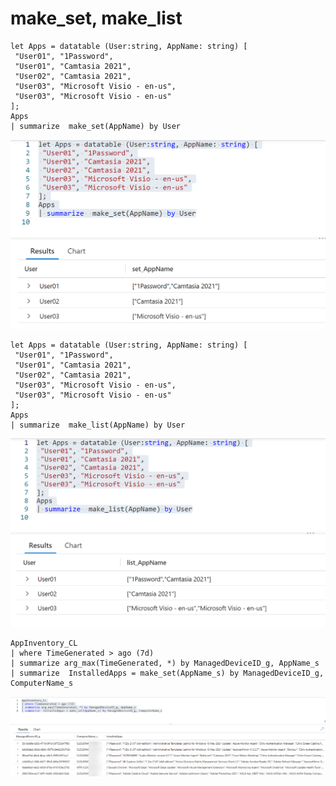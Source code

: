 # make\_set, make\_list

```
let Apps = datatable (User:string, AppName: string) [
 "User01", "1Password",
 "User01", "Camtasia 2021",
 "User02", "Camtasia 2021",
 "User03", "Microsoft Visio - en-us",
 "User03", "Microsoft Visio - en-us"
];
Apps
| summarize  make_set(AppName) by User
```

![](<../../../.gitbook/assets/image (5).png>)

```
let Apps = datatable (User:string, AppName: string) [
 "User01", "1Password",
 "User01", "Camtasia 2021",
 "User02", "Camtasia 2021",
 "User03", "Microsoft Visio - en-us",
 "User03", "Microsoft Visio - en-us"
];
Apps
| summarize  make_list(AppName) by User
```

![](<../../../.gitbook/assets/image (23).png>)

```
AppInventory_CL
| where TimeGenerated > ago (7d)
| summarize arg_max(TimeGenerated, *) by ManagedDeviceID_g, AppName_s
| summarize  InstalledApps = make_set(AppName_s) by ManagedDeviceID_g, ComputerName_s
```

![](<../../../.gitbook/assets/image (17).png>)
